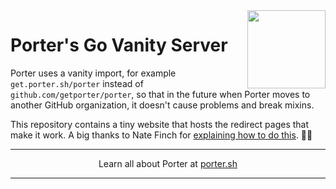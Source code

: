 <img align="right" src="/vanity/static/porter-notext.png" width="125px" />

# Porter's Go Vanity Server

Porter uses a vanity import, for example `get.porter.sh/porter` instead of `github.com/getporter/porter`, so that in the future when Porter moves to another GitHub organization, it doesn't cause problems and break mixins.

This repository contains a tiny website that hosts the redirect pages that make it work. A big thanks to Nate Finch for [explaining how to do this][blog]. 🙇‍♀️

[blog]: https://npf.io/2016/10/vanity-imports-with-hugo/

---

<p align="center">Learn all about Porter at <a href="https://porter.sh">porter.sh</a></p>

---
